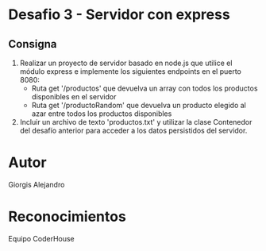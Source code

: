 # Desafio 3 - Servidor con express

## Consigna
1. Realizar un proyecto de servidor basado en node.js que utilice el módulo express e implemente los siguientes endpoints en el puerto 8080:
    - Ruta get '/productos' que devuelva un array con todos los productos disponibles en el servidor
    - Ruta get '/productoRandom' que devuelva un producto elegido al azar entre todos los productos disponibles
2. Incluir un archivo de texto 'productos.txt' y utilizar la clase Contenedor del desafío anterior para acceder a los datos persistidos del servidor.

# Autor
Giorgis Alejandro

# Reconocimientos
Equipo CoderHouse